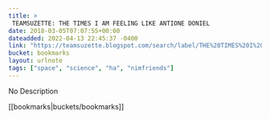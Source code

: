 ```yaml
---
title: > 
 TEAMSUZETTE: THE TIMES I AM FEELING LIKE ANTIONE DONIEL
date: 2018-03-05T07:07:55+00:00
dateadded: 2022-04-13 22:45:37 -0400
link: "https://teamsuzette.blogspot.com/search/label/THE%20TIMES%20I%20AM%20FEELING%20LIKE%20ANTIONE%20DONIEL"
bucket: bookmarks
layout: urlnote
tags: ["space", "science", "ha", "nimfriends"]
--- 
```

No Description
 <!-- end excerpt --> 
<div class='bucket'>[[bookmarks|buckets/bookmarks]]</div> 
